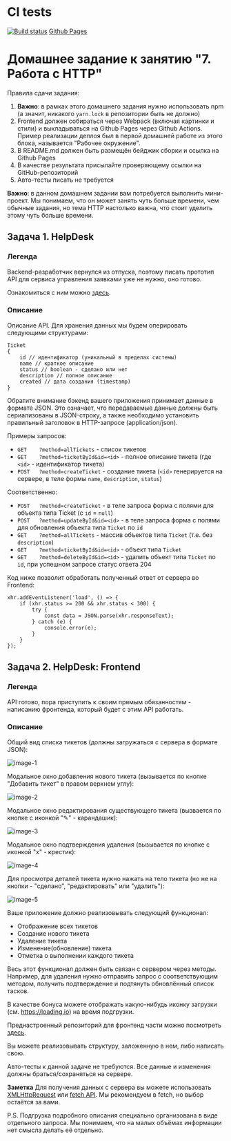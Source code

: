 # CI tests
[![Build status](https://ci.appveyor.com/api/projects/status/q9mlqn111vcriedp?svg=true)](https://ci.appveyor.com/project/Natasha01013/ahj-hw7-task1-2-helpdesk)
[Github Pages]()

# Домашнее задание к занятию "7. Работа с HTTP"

Правила сдачи задания:

1. **Важно**: в рамках этого домашнего задания нужно использовать npm (а значит, никакого `yarn.lock` в репозитории быть не должно)  
2. Frontend должен собираться через Webpack (включая картинки и стили) и выкладываться на Github Pages через Github Actions.   
Пример реализации деплоя был в первой домашней работе из этого блока, называется "Рабочее окружение".  
3. В README.md должен быть размещён бейджик сборки и ссылка на Github Pages  
4. В качестве результата присылайте проверяющему ссылки на GitHub-репозиторий  
5. Авто-тесты писать не требуется  
   
**Важно**: в данном домашнем задании вам потребуется выполнить мини-проект. Мы понимаем, что он может занять чуть больше времени, чем обычные задания, но тема HTTP настолько важна, что стоит уделить этому чуть больше времени.  

## Задача 1. HelpDesk  
### Легенда  

Backend-разработчик вернулся из отпуска, поэтому писать прототип API для сервиса управления заявками уже не нужно, оно готово.   

Ознакомиться с ним можно [здесь](https://github.com/Natasha01013/ahj-hw7-task1-2-helpdesk-backend/tree/main).  

### Описание  
Описание API. Для хранения данных мы будем оперировать следующими структурами:  

```
Ticket
{
    id // идентификатор (уникальный в пределах системы)
    name // краткое описание
    status // boolean - сделано или нет
    description // полное описание
    created // дата создания (timestamp)
}
```

Обратите внимание бэкенд вашего приложения принимает данные в формате JSON. Это означает, что передаваемые данные должны быть сериализованы в JSON-строку, а также необходимо установить правильный заголовок в HTTP-запросе (application/json).  

Примеры запросов:  

* `GET    ?method=allTickets` - список тикетов  
* `GET    ?method=ticketById&id=<id>` - полное описание тикета (где `<id>` - идентификатор тикета)  
* `POST   ?method=createTicket` - создание тикета (`<id>` генерируется на сервере, в теле формы `name`, `description`, `status`)  

Соответственно:  

* `POST   ?method=createTicket` - в теле запроса форма с полями для объекта типа Ticket (с `id` = `null`)  
* `POST   ?method=updateById&id=<id>` - в теле запроса форма с полями для обновления объекта типа `Ticket` по `id`  
* `GET    ?method=allTickets`  - массив объектов типа `Ticket` (т.е. без `description`)  
* `GET    ?method=ticketById&id=<id>` - объект типа `Ticket ` 
* `GET    ?method=deleteById&id=<id>` - удалить объект типа `Ticket` по `id`, при успешном запросе статус ответа 204  

Код ниже позволит обработать полученный ответ от сервера во Frontend:  
```
xhr.addEventListener('load', () => {
    if (xhr.status >= 200 && xhr.status < 300) {
        try {
            const data = JSON.parse(xhr.responseText);
        } catch (e) {
            console.error(e);
        }
    }
});
```

## Задача 2. HelpDesk: Frontend  
### Легенда  
API готово, пора приступить к своим прямым обязанностям - написанию фронтенда, который будет с этим API работать.  

### Описание  
Общий вид списка тикетов (должны загружаться с сервера в формате JSON):  

![image-1](https://github.com/netology-code/ahj-homeworks/blob/AHJ-50/http/pic/helpdesk.png)  

Модальное окно добавления нового тикета (вызывается по кнопке "Добавить тикет" в правом верхнем углу):  

![image-2](https://github.com/netology-code/ahj-homeworks/blob/AHJ-50/http/pic/helpdesk-2.png)  

Модальное окно редактирования существующего тикета (вызвается по кнопке с иконкой "✎" - карандашик):  

![image-3](https://github.com/netology-code/ahj-homeworks/blob/AHJ-50/http/pic/helpdesk-3.png)  

Модальное окно подтверждения удаления (вызывается по кнопке с иконкой "x" - крестик):  

![image-4](https://github.com/netology-code/ahj-homeworks/blob/AHJ-50/http/pic/helpdesk-4.png)  

Для просмотра деталей тикета нужно нажать на тело тикета (но не на кнопки - "сделано", "редактировать" или "удалить"):  

![image-5](https://github.com/netology-code/ahj-homeworks/blob/AHJ-50/http/pic/helpdesk-5.png)  

Ваше приложение должно реализовывать следующий функционал:  

* Отображение всех тикетов  
* Создание нового тикета  
* Удаление тикета  
* Изменение(обновление) тикета  
* Отметка о выполнении каждого тикета  

Весь этот функционал должен быть связан с сервером через методы. Например, для удаления нужно отправить запрос с соответствующим методом, получить подтверждение и подтянуть обновлённый список тасков.  

В качестве бонуса можете отображать какую-нибудь иконку загрузки (см. https://loading.io) на время подгрузки.  

Преднастроенный репозиторий для фронтенд части можно посмотреть [здесь](https://github.com/netology-code/ahj-homeworks/tree/AHJ-50/http/helpdesk/frontend).  

Вы можете реализовывать структуру, заложенную в нем, либо написать свою.  

Авто-тесты к данной задаче не требуются. Все данные и изменения должны браться/сохраняться на сервере.  

**Заметка**
Для получения данных с сервера вы можете использовать [XMLHttpRequest](https://developer.mozilla.org/ru/docs/Web/API/XMLHttpRequest/Using_XMLHttpRequest) или [fetch API](https://developer.mozilla.org/ru/docs/Web/API/Fetch_API/Using_Fetch). Мы рекомендуем в fetch, но выбор остаётся за вами.  

P.S. Подгрузка подробного описания специально организована в виде отдельного запроса. Мы понимаем, что на малых объёмах информации нет смысла делать её отдельно.  